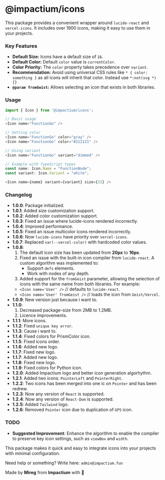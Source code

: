 # @impactium/icons

This package provides a convenient wrapper around `lucide-react` and `vercel-icons`. It includes over 1900 icons, making it easy to use them in your projects.

### Key Features
- **Default Size:** Icons have a default size of `16`.
- **Default Color:** Default `color` value is `currentColor`.
- **Color Priority:** The `color` property takes precedence over `variant`.
- **Recommendation:** Avoid using universal CSS rules like `* { color: something }` as all icons will inherit that color. Instead use `*:not(svg *){}`
- **`@param fromGeist`:** Allows selecting an icon that exists in both libraries.

### Usage

```typescript
import { Icon } from '@impactium/icons';

// Basic usage
<Icon name="FunctionGo" />

// Setting color
<Icon name="FunctionGo" color="gray" />
<Icon name="FunctionGo" color="#212121" />

// Using variant
<Icon name="FunctionGo" variant="dimmed" />

// Example with TypeScript types
const name: Icon.Name = "FunctionNode";
const variant: Icon.Variant = "white";

<Icon name={name} variant={variant} size={32} />
```

### Changelog
- **1.0.0**: Package initialized.
- **1.0.1**: Added size customization support.
- **1.0.2**: Added color customization support.
- **1.0.3**: Fixed an issue where lucide-icons rendered incorrectly.
- **1.0.4**: Improved performance.
- **1.0.5**: Fixed an issue multicolor icons rendered incorrectly.
- **1.0.6**: Now `lucide-icons` have priority over `vercel-icons`.
- **1.0.7**: Replaced `var(--vercel-color)` with hardcoded color values.
- **1.0.8**:
  1. The default icon size has been updated from **20px** to **16px**.
  2. Fixed an issue with the built-in icon compiler from `lucide-react`. A custom algorithm was implemented to:
     - Support `defs` elements.
     - Work with nodes of any depth.
  3. Added support for the `fromGeist` parameter, allowing the selection of icons with the same name from both libraries. For example:
    - `<Icon name='User' />` // defaults to `lucide-react`.
    - `<Icon name='User' fromGeist />` // loads the icon from `Geist/Vercel`.
- **1.0.9**: New version just because i want to.
- **1.1.0**:
  1. Decreased package-size from 2MB to 1.2MB.
  2. Licence improvements.
- **1.1.1**: More icons.
- **1.1.2**: Fixed `unique key error`.
- **1.1.3**: Cause i want to.
- **1.1.4**: Fixed colors for PrismColor icon.
- **1.1.5**: Fixed icons order.
- **1.1.6**: Added new logo.
- **1.1.7**: Fixed new logo.
- **1.1.7**: Added new logo.
- **1.1.8**: Fixed new logo.
- **1.1.9**: Fixed colors for Python icon.
- **1.2.0**: Added Impactium logo and better icon generation algorhythm.
- **1.2.1**: Added two icons: `PointerLeft` and `PointerRight`.
- **1.2.2**: Two icons has been merged into one ic  on `Pointer` and has been redrew.
- **1.2.3**: Now any version of `React` is supported.
- **1.2.4**: Now any version of `React-Dom` is supported.
- **1.2.5**: Added `Tailwind` logo.
- **1.2.6**: Removed `Pointer` icon due to duplication of `GPS` icon.

### TODO
- **Suggested Improvement**: Enhance the algorithm to enable the compiler to preserve key icon settings, such as `viewBox` and `width`.

This package makes it quick and easy to integrate icons into your projects with minimal configuration.

Need help or something? Write here: `admin@impactium.fun`

Made by **Mireg** from **Impactium** with 🖤
